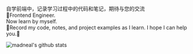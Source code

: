 <div>自学前端中，记录学习过程中的代码和笔记，期待与您的交流</div>


<div >🤠Frontend Engineer.</div>

<div>Now learn by myself.</div>

<div>📁Record my code, notes, and project examples as I learn. I hope I can help you.📂</div>

![madneal's github stats](https://github-readme-stats.vercel.app/api?username=liuawliuaw&show_icons=true&theme=radical)



